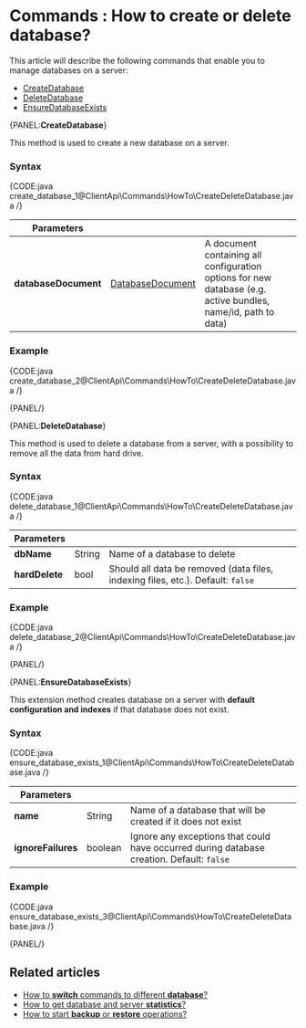 # Commands : How to create or delete database?

This article will describe the following commands that enable you to manage databases on a server:   
- [CreateDatabase]()   
- [DeleteDatabase]()   
- [EnsureDatabaseExists]()   

{PANEL:**CreateDatabase**}

This method is used to create a new database on a server.

### Syntax

{CODE:java create_database_1@ClientApi\Commands\HowTo\CreateDeleteDatabase.java /}

| Parameters | | |
| ------------- | ------------- | ----- |
| **databaseDocument** | [DatabaseDocument](../../../glossary/database-document) | A document containing all configuration options for new database (e.g. active bundles, name/id, path to data) |

### Example

{CODE:java create_database_2@ClientApi\Commands\HowTo\CreateDeleteDatabase.java /}

{PANEL/}

{PANEL:**DeleteDatabase**}

This method is used to delete a database from a server, with a possibility to remove all the data from hard drive.

### Syntax

{CODE:java delete_database_1@ClientApi\Commands\HowTo\CreateDeleteDatabase.java /}

| Parameters | | |
| ------------- | ------------- | ----- |
| **dbName** | String | Name of a database to delete |
| **hardDelete** | bool | Should all data be removed (data files, indexing files, etc.). Default: `false` |

### Example

{CODE:java delete_database_2@ClientApi\Commands\HowTo\CreateDeleteDatabase.java /}

{PANEL/}

{PANEL:**EnsureDatabaseExists**}

This extension method creates database on a server with **default configuration and indexes** if that database does not exist.

### Syntax

{CODE:java ensure_database_exists_1@ClientApi\Commands\HowTo\CreateDeleteDatabase.java /}

| Parameters | | |
| ------------- | ------------- | ----- |
| **name** | String | Name of a database that will be created if it does not exist |
| **ignoreFailures** | boolean | Ignore any exceptions that could have occurred during database creation. Default: `false` |

### Example

{CODE:java ensure_database_exists_3@ClientApi\Commands\HowTo\CreateDeleteDatabase.java /}

{PANEL/}

## Related articles

- [How to **switch** commands to different **database**?](../../../client-api/commands/how-to/switch-commands-to-a-different-database)   
- [How to get database and server **statistics**?](../../../client-api/commands/how-to/get-database-and-server-statistics)   
- [How to start **backup** or **restore** operations?](../../../client-api/commands/how-to/start-backup-restore-operations)   
